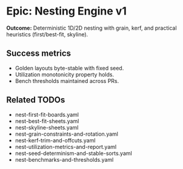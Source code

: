 # Epic: Nesting Engine v1

**Outcome:** Deterministic 1D/2D nesting with grain, kerf, and practical heuristics (first/best-fit, skyline).

## Success metrics
- Golden layouts byte-stable with fixed seed.
- Utilization monotonicity property holds.
- Bench thresholds maintained across PRs.

## Related TODOs
- nest-first-fit-boards.yaml
- nest-best-fit-sheets.yaml
- nest-skyline-sheets.yaml
- nest-grain-constraints-and-rotation.yaml
- nest-kerf-trim-and-offcuts.yaml
- nest-utilization-metrics-and-report.yaml
- nest-seed-determinism-and-stable-sorts.yaml
- nest-benchmarks-and-thresholds.yaml
